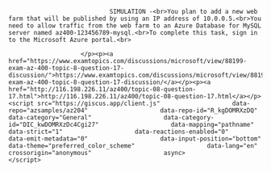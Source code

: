 <p class="card-text">
							
								SIMULATION -<br>You plan to add a new web farm that will be published by using an IP address of 10.0.0.5.<br>You need to allow traffic from the web farm to an Azure Database for MySQL server named az400-123456789-mysql.<br>To complete this task, sign in to the Microsoft Azure portal.<br>
							
						</p><p><a href="https://www.examtopics.com/discussions/microsoft/view/88199-exam-az-400-topic-8-question-17-discussion/">https://www.examtopics.com/discussions/microsoft/view/88199-exam-az-400-topic-8-question-17-discussion/</a></p><p><a href="http://116.198.226.11/az400/topic-08-question-17.html">http://116.198.226.11/az400/topic-08-question-17.html</a></p><script src="https://giscus.app/client.js"                    data-repo="azsamples/az204"                    data-repo-id="R_kgDOMRXzDQ"                    data-category="General"                    data-category-id="DIC_kwDOMRXzDc4Cgi27"                    data-mapping="pathname"                    data-strict="1"                    data-reactions-enabled="0"                    data-emit-metadata="0"                    data-input-position="bottom"                    data-theme="preferred_color_scheme"                    data-lang="en"                    crossorigin="anonymous"                    async>                    </script>